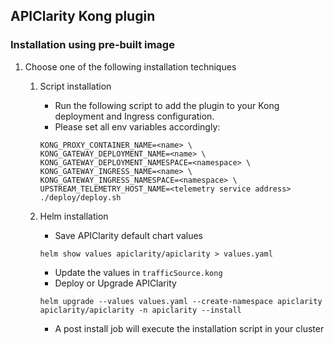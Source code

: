 ## APIClarity Kong plugin

### Installation using pre-built image

1. Choose one of the following installation techniques

    1. Script installation
        * Run the following script to add the plugin to your Kong deployment and Ingress configuration.
        * Please set all env variables accordingly:

        ```shell
        KONG_PROXY_CONTAINER_NAME=<name> \
       KONG_GATEWAY_DEPLOYMENT_NAME=<name> \
       KONG_GATEWAY_DEPLOYMENT_NAMESPACE=<namespace> \
       KONG_GATEWAY_INGRESS_NAME=<name> \
       KONG_GATEWAY_INGRESS_NAMESPACE=<namespace> \
       UPSTREAM_TELEMETRY_HOST_NAME=<telemetry service address> ./deploy/deploy.sh
        ```

    2. Helm installation
        * Save APIClarity default chart values
        ```shell
        helm show values apiclarity/apiclarity > values.yaml
        ```
        * Update the values in `trafficSource.kong`
        * Deploy or Upgrade APIClarity
       ```shell
       helm upgrade --values values.yaml --create-namespace apiclarity apiclarity/apiclarity -n apiclarity --install
       ```
        * A post install job will execute the installation script in your cluster
